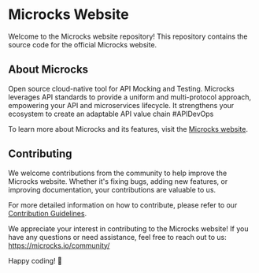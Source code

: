 # Microcks Website

Welcome to the Microcks website repository! This repository contains the source code for the official Microcks website.

## About Microcks

Open source cloud-native tool for API Mocking and Testing. Microcks leverages API standards to provide a uniform and multi-protocol approach, empowering your API and microservices lifecycle. It strengthens your ecosystem to create an adaptable API value chain #APIDevOps

To learn more about Microcks and its features, visit the [Microcks website](https://microcks.io/).

## Contributing

We welcome contributions from the community to help improve the Microcks website. Whether it's fixing bugs, adding new features, or improving documentation, your contributions are valuable to us.

For more detailed information on how to contribute, please refer to our [Contribution Guidelines](https://github.com/microcks/.github/blob/main/CONTRIBUTING.md).

We appreciate your interest in contributing to the Microcks website! If you have any questions or need assistance, feel free to reach out to us: https://microcks.io/community/

Happy coding! 🚀
